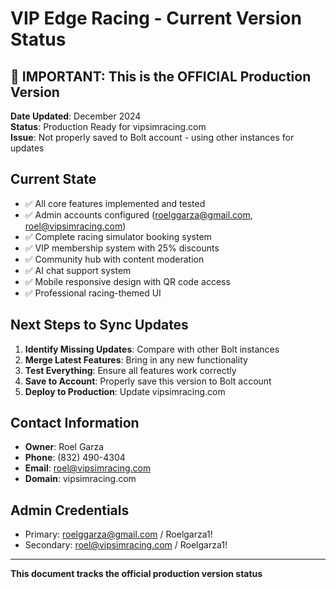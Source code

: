 # VIP Edge Racing - Current Version Status

## 🚨 IMPORTANT: This is the OFFICIAL Production Version

**Date Updated**: December 2024  
**Status**: Production Ready for vipsimracing.com  
**Issue**: Not properly saved to Bolt account - using other instances for updates

## Current State
- ✅ All core features implemented and tested
- ✅ Admin accounts configured (roelggarza@gmail.com, roel@vipsimracing.com)
- ✅ Complete racing simulator booking system
- ✅ VIP membership system with 25% discounts
- ✅ Community hub with content moderation
- ✅ AI chat support system
- ✅ Mobile responsive design with QR code access
- ✅ Professional racing-themed UI

## Next Steps to Sync Updates
1. **Identify Missing Updates**: Compare with other Bolt instances
2. **Merge Latest Features**: Bring in any new functionality
3. **Test Everything**: Ensure all features work correctly
4. **Save to Account**: Properly save this version to Bolt account
5. **Deploy to Production**: Update vipsimracing.com

## Contact Information
- **Owner**: Roel Garza
- **Phone**: (832) 490-4304
- **Email**: roel@vipsimracing.com
- **Domain**: vipsimracing.com

## Admin Credentials
- Primary: roelggarza@gmail.com / Roelgarza1!
- Secondary: roel@vipsimracing.com / Roelgarza1!

---
**This document tracks the official production version status**